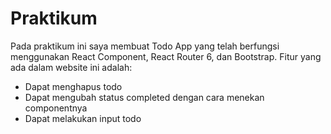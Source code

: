 # Praktikum

Pada praktikum ini saya membuat Todo App yang telah berfungsi menggunakan React Component, React Router 6, dan Bootstrap. Fitur yang ada dalam website ini adalah:

- Dapat menghapus todo
- Dapat mengubah status completed dengan cara menekan componentnya
- Dapat melakukan input todo
